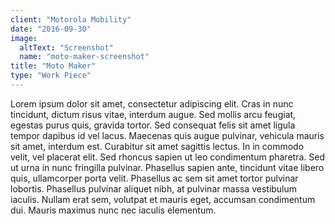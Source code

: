 ```yaml
---
client: "Motorola Mobility"
date: "2016-09-30"
image:
  altText: "Screenshot"
  name: "moto-maker-screenshot"
title: "Moto Maker"
type: "Work Piece"
---
```


Lorem ipsum dolor sit amet, consectetur adipiscing elit. Cras in nunc tincidunt, dictum risus vitae, interdum augue. Sed mollis arcu feugiat, egestas purus quis, gravida tortor. Sed consequat felis sit amet ligula tempor dapibus id vel lacus. Maecenas quis augue pulvinar, vehicula mauris sit amet, interdum est. Curabitur sit amet sagittis lectus. In in commodo velit, vel placerat elit. Sed rhoncus sapien ut leo condimentum pharetra. Sed ut urna in nunc fringilla pulvinar. Phasellus sapien ante, tincidunt vitae libero quis, ullamcorper porta velit. Phasellus ac sem sit amet tortor pulvinar lobortis. Phasellus pulvinar aliquet nibh, at pulvinar massa vestibulum iaculis. Nullam erat sem, volutpat et mauris eget, accumsan condimentum dui. Mauris maximus nunc nec iaculis elementum.
